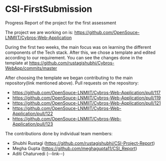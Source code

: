 # CSI-FirstSubmission
Progress Report of the project for the first assessment

The project we are working on is: https://github.com/OpenSouce-LNMIIT/Cybros-Web-Application

During the first two weeks, the main focus was on learning the different components of the Tech stack.
After this, we chose a template and edited according to our requirement. You can see the changes done in the template at https://github.com/rustagishubhi/Cybros-WebApp/commits/master

After choosing the template we began contributing to the main repository(link mentioned above). 
Pull requests on the repository:
- https://github.com/OpenSouce-LNMIIT/Cybros-Web-Application/pull/117
- https://github.com/OpenSouce-LNMIIT/Cybros-Web-Application/pull/119
- https://github.com/OpenSouce-LNMIIT/Cybros-Web-Application/pull/121
- https://github.com/OpenSouce-LNMIIT/Cybros-Web-Application/pull/122
- https://github.com/OpenSouce-LNMIIT/Cybros-Web-Application/pull/123

The contributions done by individual team members:
- Shubhi Rustagi (https://github.com/rustagishubhi/CSI-Project-Report)
- Megha Gupta (https://github.com/meghagupta11/CSI_Report)
- Aditi Chaturvedi (--link--)
